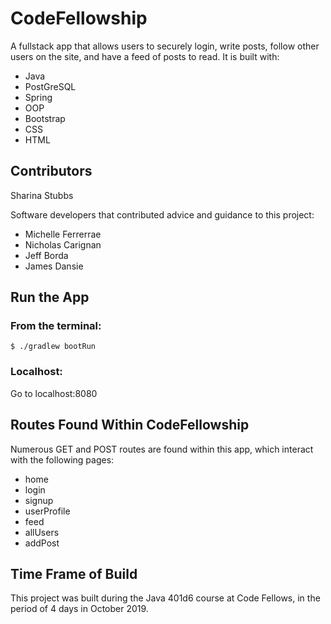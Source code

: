 # CodeFellowship
A fullstack app that allows users to securely login, write posts, follow other users on the site, and have a feed of posts to read. It is built with:
* Java
* PostGreSQL
* Spring
* OOP
* Bootstrap
* CSS
* HTML

## Contributors
Sharina Stubbs

Software developers that contributed advice and guidance to this project:
* Michelle Ferrerrae
* Nicholas Carignan
* Jeff Borda
* James Dansie

## Run the App
### From the terminal:
```
$ ./gradlew bootRun
```
### Localhost:
Go to localhost:8080

## Routes Found Within CodeFellowship
Numerous GET and POST routes are found within this app, which interact with the following pages:
* home
* login
* signup
* userProfile
* feed
* allUsers
* addPost

## Time Frame of Build
This project was built during the Java 401d6 course at Code Fellows, in the period of 4 days in October 2019.
